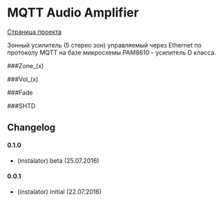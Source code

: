 # MQTT Audio Amplifier

[Страница проекта](http://blog.instalator.ru/2016/07/%D0%B7%D0%BE%D0%BD%D0%BD%D1%8B%D0%B9-%D1%83%D1%81%D0%B8%D0%BB%D0%B8%D1%82%D0%B5%D0%BB%D1%8C-%D0%B4%D0%BB%D1%8F-%D1%83%D0%BC%D0%BD%D0%BE%D0%B3%D0%BE-%D0%B4%D0%BE%D0%BC%D0%B0-%D0%BD%D0%B0-%D0%B1%D0%B0/)

Зонный усилитель (5 стерео зон) управляемый через Ethernet по протоколу MQTT на базе микросхемы PAM8610 - усилитель D класса.

###Zone_(x)

###Vol_(x)

###Fade

###SHTD

## Changelog

#### 0.1.0
* (instalator) beta (25.07.2016)

#### 0.0.1
* (instalator) initial (22.07.2016)
